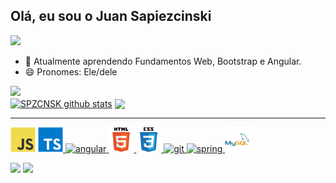 ## Olá, eu sou o Juan Sapiezcinski 

<a>
  <img src="https://media3.giphy.com/media/zOvBKUUEERdNm/giphy.gif?cid=ecf05e47fez9bk2y1oc4sefk7gqit27qe31fw909zhib7vjf&rid=giphy.gif&ct=g">

 </a>

- 🌱 Atualmente aprendendo Fundamentos Web, Bootstrap e Angular.
- 😄 Pronomes: Ele/dele

<div>
<a href="https://www.linkedin.com/in/juan-sapiezcinski/">
  <img src="https://img.shields.io/badge/linkedin-%230077B5.svg?&style=for-the-badge&logo=linkedin&logoColor=white" />
  </a>  
</div>

<div>
<a href="https://github.com/SPZCNSK/github-readme-stats">
  <img height="180" align="center" src="https://github-readme-stats.vercel.app/api?username=SPZCNSK&bg_color=DEG,e96443,904e95&text_color=1e318c&icon_color=1e318c&show_icons=true&include_all_commits=true&theme=shades-of-purple" alt="SPZCNSK github stats" /></a>
<a href="https://github.com/SPZCNSK/github-readme-stats">  
  <img height="180" align="center" src="https://github-readme-stats.vercel.app/api/top-langs/?username=SPZCNSK&layout=compact&theme=shades-of-purple" />
</a>
<!-- <a>
  <a href="https://github.com/SPZCNSK/github-readme-stats">
  <img src="https://github-readme-stats.vercel.app/api/pin/?username=SPZCNSK&repo=github-readme-stats" />
</a> -->
</div>
<hr>
<div style="display: inline_block">

<a href="https://developer.mozilla.org/en-US/docs/Web/JavaScript" target="_blank"> <img src="https://raw.githubusercontent.com/devicons/devicon/master/icons/javascript/javascript-original.svg" alt="javascript" width="40" height="40"/></a>
<a href="https://www.typescriptlang.org/" target="_blank"> <img src="https://raw.githubusercontent.com/devicons/devicon/master/icons/typescript/typescript-original.svg" alt="typescript" width="40" height="40"/> </a>
<a href="https://angular.io" target="_blank"> <img src="https://angular.io/assets/images/logos/angular/angular.svg" alt="angular" width="40" height="40"/> </a>
<a href="https://www.w3.org/html/" target="_blank"> <img src="https://raw.githubusercontent.com/devicons/devicon/master/icons/html5/html5-original-wordmark.svg" alt="html5" width="40" height="40"/> </a> 
<a href="https://www.w3schools.com/css/" target="_blank"> <img src="https://raw.githubusercontent.com/devicons/devicon/master/icons/css3/css3-original-wordmark.svg" alt="css3" width="40" height="40"/> </a>
<a href="https://git-scm.com/" target="_blank"> <img src="https://www.vectorlogo.zone/logos/git-scm/git-scm-icon.svg" alt="git" width="40" height="40"/> </a>
<a href="https://spring.io/" target="_blank"> <img src="https://www.vectorlogo.zone/logos/springio/springio-icon.svg" alt="spring" width="40" height="40"/> </a>
<a href="https://www.mysql.com/" target="_blank"> <img src="https://raw.githubusercontent.com/devicons/devicon/master/icons/mysql/mysql-original-wordmark.svg" alt="mysql" width="40" height="40"/> </a>
<!--<a href="https://www.python.org" target="_blank"> <img src="https://raw.githubusercontent.com/devicons/devicon/master/icons/python/python-original.svg" alt="python" width="40" height="40"/> </a>
 <a href="https://www.figma.com/" target="_blank"> <img src="https://www.vectorlogo.zone/logos/figma/figma-icon.svg" alt="figma" width="40" height="40"/> </a>  -->

</div>
  
<div>
<img height="30"  src="https://img.shields.io/badge/Windows-0078D6?style=for-the-badge&logo=windows&logoColor=white">
<img height="30"  src="https://aleen42.github.io/badges/src/photoshop.svg">
</div>
  

  
 



